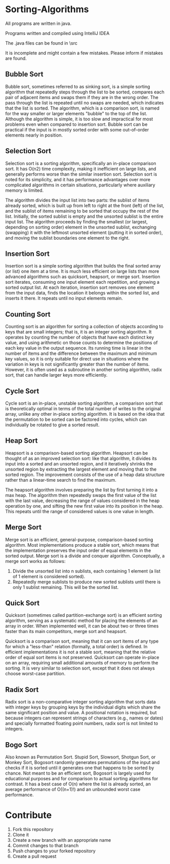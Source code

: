 # Sorting-Algorithms
All programs are written in java.

Programs written and compiled using IntelliJ IDEA

The .java files can be found in \src

It is incomplete and might contain a few mistakes. Please inform if mistakes are found.

## Bubble Sort
Bubble sort, sometimes referred to as sinking sort, is a simple sorting algorithm that repeatedly steps through the list to be sorted, compares each pair of adjacent items and swaps them if they are in the wrong order. The pass through the list is repeated until no swaps are needed, which indicates that the list is sorted. The algorithm, which is a comparison sort, is named for the way smaller or larger elements "bubble" to the top of the list. Although the algorithm is simple, it is too slow and impractical for most problems even when compared to insertion sort. Bubble sort can be practical if the input is in mostly sorted order with some out-of-order elements nearly in position.

## Selection Sort
Selection sort is a sorting algorithm, specifically an in-place comparison sort. It has O(n2) time complexity, making it inefficient on large lists, and generally performs worse than the similar insertion sort. Selection sort is noted for its simplicity, and it has performance advantages over more complicated algorithms in certain situations, particularly where auxiliary memory is limited.

The algorithm divides the input list into two parts: the sublist of items already sorted, which is built up from left to right at the front (left) of the list, and the sublist of items remaining to be sorted that occupy the rest of the list. Initially, the sorted sublist is empty and the unsorted sublist is the entire input list. The algorithm proceeds by finding the smallest (or largest, depending on sorting order) element in the unsorted sublist, exchanging (swapping) it with the leftmost unsorted element (putting it in sorted order), and moving the sublist boundaries one element to the right.

## Insertion Sort
Insertion sort is a simple sorting algorithm that builds the final sorted array (or list) one item at a time. It is much less efficient on large lists than more advanced algorithms such as quicksort, heapsort, or merge sort.
Insertion sort iterates, consuming one input element each repetition, and growing a sorted output list. At each iteration, insertion sort removes one element from the input data, finds the location it belongs within the sorted list, and inserts it there. It repeats until no input elements remain.

## Counting Sort
Counting sort is an algorithm for sorting a collection of objects according to keys that are small integers; that is, it is an integer sorting algorithm. It operates by counting the number of objects that have each distinct key value, and using arithmetic on those counts to determine the positions of each key value in the output sequence. Its running time is linear in the number of items and the difference between the maximum and minimum key values, so it is only suitable for direct use in situations where the variation in keys is not significantly greater than the number of items. However, it is often used as a subroutine in another sorting algorithm, radix sort, that can handle larger keys more efficiently.

## Cycle Sort
Cycle sort is an in-place, unstable sorting algorithm, a comparison sort that is theoretically optimal in terms of the total number of writes to the original array, unlike any other in-place sorting algorithm. It is based on the idea that the permutation to be sorted can be factored into cycles, which can individually be rotated to give a sorted result.

## Heap Sort
Heapsort is a comparison-based sorting algorithm. Heapsort can be thought of as an improved selection sort: like that algorithm, it divides its input into a sorted and an unsorted region, and it iteratively shrinks the unsorted region by extracting the largest element and moving that to the sorted region. The improvement consists of the use of a heap data structure rather than a linear-time search to find the maximum.

The heapsort algorithm involves preparing the list by first turning it into a max heap. The algorithm then repeatedly swaps the first value of the list with the last value, decreasing the range of values considered in the heap operation by one, and sifting the new first value into its position in the heap. This repeats until the range of considered values is one value in length.

## Merge Sort
Merge sort is an efficient, general-purpose, comparison-based sorting algorithm. Most implementations produce a stable sort, which means that the implementation preserves the input order of equal elements in the sorted output. Merge sort is a divide and conquer algorithm.
Conceptually, a merge sort works as follows:

1. Divide the unsorted list into n sublists, each containing 1 element (a list of 1 element is considered sorted).
2. Repeatedly merge sublists to produce new sorted sublists until there is only 1 sublist remaining. This will be the 	   sorted list.

## Quick Sort
Quicksort (sometimes called partition-exchange sort) is an efficient sorting algorithm, serving as a systematic method for placing the elements of an array in order. When implemented well, it can be about two or three times faster than its main competitors, merge sort and heapsort.

Quicksort is a comparison sort, meaning that it can sort items of any type for which a "less-than" relation (formally, a total order) is defined. In efficient implementations it is not a stable sort, meaning that the relative order of equal sort items is not preserved. Quicksort can operate in-place on an array, requiring small additional amounts of memory to perform the sorting. It is very similar to selection sort, except that it does not always choose worst-case partition.

## Radix Sort
Radix sort is a non-comparative integer sorting algorithm that sorts data with integer keys by grouping keys by the individual digits which share the same significant position and value. A positional notation is required, but because integers can represent strings of characters (e.g., names or dates) and specially formatted floating point numbers, radix sort is not limited to integers. 

## Bogo Sort
Also known as Permutation Sort. Stupid Sort, Slowsort, Shotgun Sort, or Monkey Sort, Bogosort randomly generates permutations of the input and checks if it is sorted until it generates one that happens to be sorted by chance. Not meant to be an efficient sort, Bogosort is largely used for educational purposes and for comparison to actual sorting algorithms for contrast. It has a best case of O(n) where the list is already sorted, an average performance of O((n+1)!) and an unbounded worst case performance.

# Contribute
1. Fork this repository
2. Clone it
3. Create a new branch with an appropriate name
4. Commit changes to that branch
5. Push changes to your forked repository
6. Create a pull request
